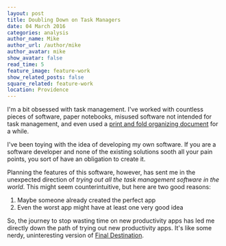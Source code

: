 ```yaml
---
layout: post
title: Doubling Down on Task Managers
date: 04 March 2016
categories: analysis
author_name: Mike
author_url: /author/mike
author_avatar: mike
show_avatar: false
read_time: 5
feature_image: feature-work
show_related_posts: false
square_related: feature-work
location: Providence
---
```


I'm a bit obsessed with task management. I've worked with countless pieces of software, paper notebooks, misused software not intended for task management, and even used a [print and fold organizing document](http://www.pocketmod.com/) for a while.

I've been toying with the idea of developing my own software. If you are a software developer and none of the existing solutions sooth all your pain points, you sort of have an obligation to create it.

Planning the features of this software, however, has sent me in the unexpected direction of *trying out all the task management software in the world*. This might seem counterintuitive, but here are two good reasons:

1. Maybe someone already created the perfect app
2. Even the worst app might have at least one very good idea

So, the journey to stop wasting time on new productivity apps has led me directly down the path of trying out new productivity apps. It's like some nerdy, uninteresting version of [Final Destination](https://en.wikipedia.org/wiki/Final_Destination).
